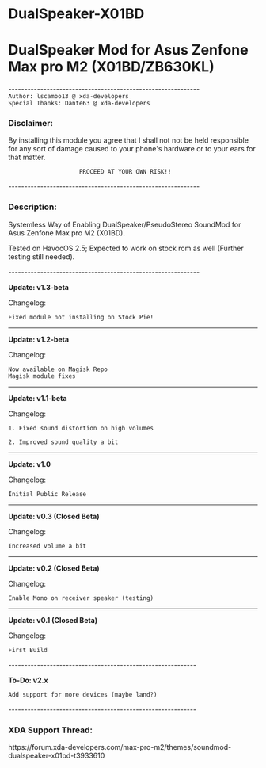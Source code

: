 # DualSpeaker-X01BD
<h1>DualSpeaker Mod for Asus Zenfone Max pro M2 (X01BD/ZB630KL)</h1>
<align="center">------------------------------------------------------------</align></br>
<code>Author: lscambo13 @ xda-developers</code></br>
<code>Special Thanks: Dante63 @ xda-developers</code>


<h3>Disclaimer:</h3>	By installing this module you agree that I
		shall not not be held responsible for any
		sort of damage caused to your phone's
		hardware or to your ears for that matter.
		
						PROCEED AT YOUR OWN RISK!!
------------------------------------------------------------</br>

<h3>Description:</h3>

Systemless Way of Enabling DualSpeaker/PseudoStereo SoundMod 
for Asus Zenfone Max pro M2 (X01BD).

Tested on HavocOS 2.5; Expected to work on stock rom as well
(Further testing still needed).

------------------------------------------------------------</br>

<strong>Update: v1.3-beta</strong>
 
Changelog:	

	Fixed module not installing on Stock Pie!

------------------------------------------------------------

<strong>Update: v1.2-beta</strong>
 
Changelog:	

	Now available on Magisk Repo
	Magisk module fixes

------------------------------------------------------------

<strong>Update: v1.1-beta</strong>
 
Changelog:	

	1. Fixed sound distortion on high volumes

	2. Improved sound quality a bit

------------------------------------------------------------

<strong>Update: v1.0</strong>
 
Changelog:	
	
	Initial Public Release

------------------------------------------------------------

<strong>Update: v0.3 (Closed Beta)</strong>

Changelog:	

	Increased volume a bit

-----------------------------------------------------------

<strong>Update: v0.2 (Closed Beta)</strong>

Changelog:	
	
	Enable Mono on receiver speaker (testing)

-----------------------------------------------------------

<strong>Update: v0.1 (Closed Beta)</strong>

Changelog: 	
	
	First Build

-----------------------------------------------------------</br>

<strong>To-Do:	v2.x</strong>

	Add support for more devices (maybe land?)


-----------------------------------------------------------</br>
<h3>XDA Support Thread:</h3> <a herf="https://forum.xda-developers.com/max-pro-m2/themes/soundmod-dualspeaker-x01bd-t3933610">https://forum.xda-developers.com/max-pro-m2/themes/soundmod-dualspeaker-x01bd-t3933610</a>
